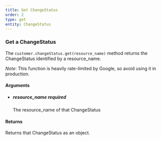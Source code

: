 ```yaml
---
title: Get ChangeStatus 
order: 2
type: get
entity: ChangeStatus 
---
```


### Get a ChangeStatus 

The `customer.changeStatus.get(resource_name)` method returns the ChangeStatus identified by a resource_name. 

_Note_: This function is heavily rate-limited by Google, so avoid using it in production.


#### Arguments

- 	##### resource_name _required_
	The resource_name of that ChangeStatus


#### Returns

Returns that ChangeStatus as an object.
